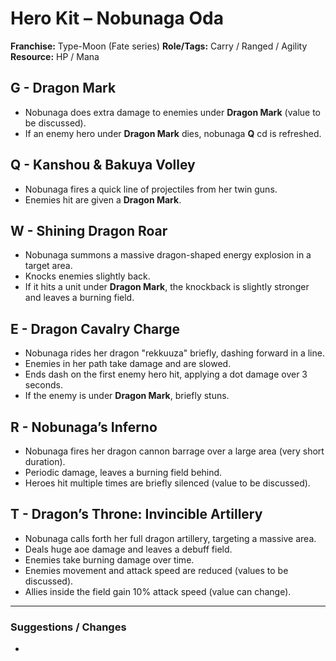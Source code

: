 # Hero Kit – Nobunaga Oda

**Franchise:** Type-Moon (Fate series)
**Role/Tags:** Carry / Ranged / Agility 
**Resource:** HP / Mana

## G - Dragon Mark
- Nobunaga does extra damage to enemies under **Dragon Mark** (value to be discussed).
- If an enemy hero under **Dragon Mark** dies, nobunaga **Q** cd is refreshed.

## Q - Kanshou & Bakuya Volley
- Nobunaga fires a quick line of projectiles from her twin guns.
- Enemies hit are given a **Dragon Mark**.

## W - Shining Dragon Roar
- Nobunaga summons a massive dragon-shaped energy explosion in a target area.
- Knocks enemies slightly back.
- If it hits a unit under **Dragon Mark**, the knockback is slightly stronger and leaves a burning field.

## E - Dragon Cavalry Charge
- Nobunaga rides her dragon "rekkuuza" briefly, dashing forward in a line.
- Enemies in her path take damage and are slowed.
- Ends dash on the first enemy hero hit, applying a dot damage over 3 seconds.
- If the enemy is under **Dragon Mark**, briefly stuns.

## R - Nobunaga’s Inferno
- Nobunaga fires her dragon cannon barrage over a large area (very short duration).
- Periodic damage, leaves a burning field behind.
- Heroes hit multiple times are briefly silenced (value to be discussed).

## T - Dragon’s Throne: Invincible Artillery
- Nobunaga calls forth her full dragon artillery, targeting a massive area.
- Deals huge aoe damage and leaves a debuff field.
- Enemies take burning damage over time.
- Enemies movement and attack speed are reduced (values to be discussed).
- Allies inside the field gain 10% attack speed (value can change).

---

### Suggestions / Changes
- <your notes here>